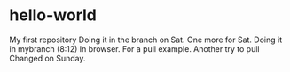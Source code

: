 # hello-world
My first repository
Doing it in the branch on Sat.
One more for Sat.
Doing it in mybranch (8:12)
In browser.
For a pull example.
Another try to pull
Changed on Sunday.
